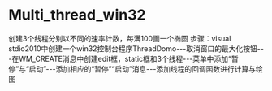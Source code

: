 # Multi_thread_win32
创建3个线程分别以不同的速率计数，每满100画一个椭圆
步骤：visual stdio2010中创建一个win32控制台程序ThreadDomo---取消窗口的最大化按钮---在WM_CREATE消息中创建edit框，static框和3个线程---菜单中添加“暂停”与“启动”---添加相应的“暂停”“启动”消息---添加线程的回调函数进行计算与绘图

